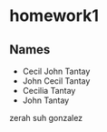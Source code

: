 # homework1

## Names

- Cecil John Tantay
- John Cecil Tantay
- Cecilia Tantay
- John Tantay

zerah suh gonzalez
